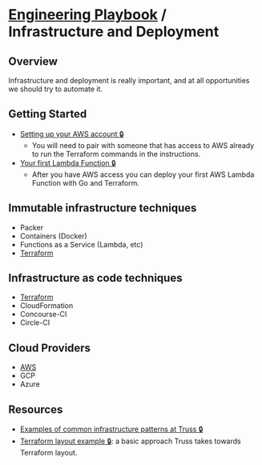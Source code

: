 # [Engineering Playbook](../README.md) / Infrastructure and Deployment

## Overview

Infrastructure and deployment is really important, and at all opportunities we should try to automate it.

## Getting Started
- [Setting up your AWS account 🔒](https://github.com/trussworks/truss-infra#making-changes-to-aws)
    - You will need to pair with someone that has access to AWS already to run the Terraform commands in the instructions.
- [Your first Lambda Function 🔒](./getting_started/your_first_lambda_function.md)
    - After you have AWS access you can deploy your first AWS Lambda Function with Go and Terraform.

## Immutable infrastructure techniques

- Packer
- Containers (Docker)
- Functions as a Service (Lambda, etc)
- [Terraform](./tf/README.md)


## Infrastructure as code techniques

- [Terraform](./tf/README.md)
- CloudFormation
- Concourse-CI
- Circle-CI

## Cloud Providers

- [AWS](./aws/README.md)
- GCP
- Azure

## Resources
- [Examples of common infrastructure patterns at Truss 🔒](https://github.com/trussworks/truss-infra)
- [Terraform layout example 🔒](https://github.com/trussworks/terraform-layout-example): a basic approach Truss takes towards Terraform layout.
